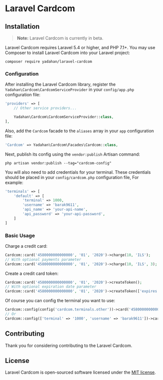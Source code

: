 # Laravel Cardcom

## Installation

> **Note:** Laravel Cardcom is currently in beta.

Laravel Cardcom requires Laravel 5.4 or higher, and PHP 7.1+. You may use Composer to install Laravel Cardcom into your Laravel project:

    composer require yadahan/laravel-cardcom

### Configuration

After installing the Laravel Cardcom library, register the `Yadahan\Cardcom\CardcomServiceProvider` in your `config/app.php` configuration file:

```php
'providers' => [
    // Other service providers...

    Yadahan\Cardcom\CardcomServiceProvider::class,
],
```

Also, add the `Cardcom` facade to the `aliases` array in your `app` configuration file:

```php
'Cardcom' => Yadahan\Cardcom\Facades\Cardcom::class,
```

Next, publish its config using the `vendor:publish` Artisan command:

    php artisan vendor:publish --tag="cardcom-config"

You will also need to add credentials for your terminal. These credentials should be placed in your `config/cardcom.php` configuration file, For example:

```php
'terminals' => [
    'default' => [
        'terminal' => 1000,
        'username' => 'barak9611',
        'api_name' => 'your-api-name',
        'api_password' => 'your-api-password',
    ]
]
```

### Basic Usage

Charge a credit card:

```php
Cardcom::card('4580000000000000', '01', '2020')->charge(10, 'ILS');
// With optional payments parameter
Cardcom::card('4580000000000000', '01', '2020')->charge(10, 'ILS', 3);
```

Create a credit card token:

```php
Cardcom::card('4580000000000000', '01', '2020')->createToken();
// With optional expiration date parameter
Cardcom::card('4580000000000000', '01', '2020')->createToken(['expires' => 'MMYYYY']);
```

Of course you can config the terminal you want to use:

```php
Cardcom::config(config('cardcom.terminals.other'))->card('4580000000000000', '01', '2020')->charge(10, 'ILS');
// Or
Cardcom::config(['terminal' => '1000', 'username' => 'barak9611'])->card('4580000000000000', '01', '2020')->charge(10, 'ILS');
```

## Contributing

Thank you for considering contributing to the Laravel Cardcom.

## License

Laravel Cardcom is open-sourced software licensed under the [MIT license](http://opensource.org/licenses/MIT).